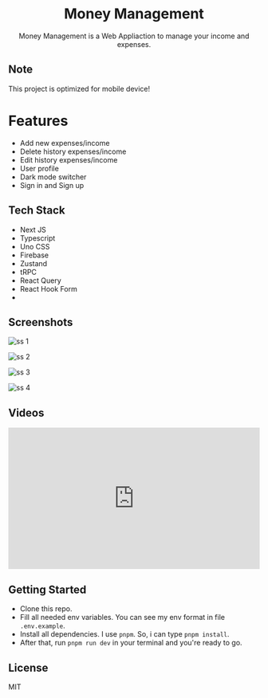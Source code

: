 <div align="center">
  <h1>Money Management</h1>
  <p>Money Management is a Web Appliaction to manage your income and expenses.</p>
</div>

## Note

This project is optimized for mobile device!

# Features

- Add new expenses/income
- Delete history expenses/income
- Edit history expenses/income
- User profile
- Dark mode switcher
- Sign in and Sign up

## Tech Stack

- Next JS
- Typescript
- Uno CSS
- Firebase
- Zustand
- tRPC
- React Query
- React Hook Form
-

## Screenshots

![ss 1](/public/docs/ss-1.png)

![ss 2](/public/docs/ss-2.png)

![ss 3](/public/docs/ss-3.png)

![ss 4](/public/docs/ss-4.png)

## Videos

<div style="width:100%;height:0px;position:relative;padding-bottom:56.250%;"><iframe src="https://streamable.com/e/2vbxfi" frameborder="0" width="100%" height="100%" allowfullscreen style="width:100%;height:100%;position:absolute;left:0px;top:0px;overflow:hidden;"></iframe></div>

## Getting Started

- Clone this repo.
- Fill all needed env variables. You can see my env format in file `.env.example`.
- Install all dependencies. I use `pnpm`. So, i can type `pnpm install`.
- After that, run `pnpm run dev` in your terminal and you're ready to go.

## License

MIT
